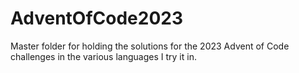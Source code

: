 # AdventOfCode2023
Master folder for holding the solutions for the 2023 Advent of Code challenges in the various languages I try it in.
